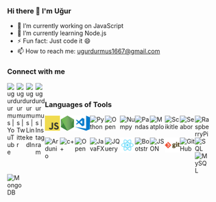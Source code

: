 ### Hi there 👋 I'm Uğur


- 🔭 I’m currently working on JavaScript
- 🌱 I’m currently learning Node.js
- ⚡ Fun fact: Just code it 😄
- 📫 How to reach me: ugurdurmus1667@gmail.com

### Connect with me

[<img align="left" alt="ugurdurmus | YouTube" width="22px" src="https://cdn.jsdelivr.net/npm/simple-icons@v3/icons/youtube.svg" />][youtube]
[<img align="left" alt="ugurdurmus | Twitter" width="22px" src="https://cdn.jsdelivr.net/npm/simple-icons@v3/icons/twitter.svg" />][twitter]
[<img align="left" alt="ugurdurmus | LinkedIn" width="22px" src="https://cdn.jsdelivr.net/npm/simple-icons@v3/icons/linkedin.svg" />][linkedin]
[<img align="left" alt="ugurdurmus | Instagram" width="22px" src="https://cdn.jsdelivr.net/npm/simple-icons@v3/icons/instagram.svg" />][instagram]
<br/>
### Languages of Tools

[<img align="left" alt="JavaScript" height="35px" width="35px" title="Javascript" src="https://raw.githubusercontent.com/github/explore/80688e429a7d4ef2fca1e82350fe8e3517d3494d/topics/javascript/javascript.png" 
/>][javascript]
[<img align="left" alt="Node.js" height="35px" width="35px" title="Nodejs" src="https://raw.githubusercontent.com/github/explore/80688e429a7d4ef2fca1e82350fe8e3517d3494d/topics/nodejs/nodejs.png"
/>][nodejs]
[<img align="left" alt="Visual Studio Code" height="35px" width="35px" title="Visual Studio" src="https://raw.githubusercontent.com/github/explore/80688e429a7d4ef2fca1e82350fe8e3517d3494d/topics/visual-studio-code/visual-studio-code.png" />][visualstudio]
[<img align="left" alt="Python" height="35px" width="35px" src="https://user-images.githubusercontent.com/44526088/104127132-71c3cf80-5371-11eb-958a-1ab0b4be69f3.png" title="Python"
/>][python]
[<img align="left" alt="OpenCV" height="35px" width="35px" src="https://user-images.githubusercontent.com/66306220/109276744-73fdc280-7827-11eb-9865-8f6989bb34d7.png"
/>][opencv]
[<img align="left" alt="Numpy" height="35px" width="35px" src="https://user-images.githubusercontent.com/66306220/109288320-be863b80-7835-11eb-8423-24d22fa91fea.png"
/>][numpy]
[<img align="left" alt="Pandas" height="35px" width="35px" src="https://user-images.githubusercontent.com/66306220/109290856-35710380-7839-11eb-8c87-dd1614a10d4f.png"
/>][pandas]
[<img align="left" alt="Matplotlib" height="35px" width="35px" src="https://user-images.githubusercontent.com/44526088/104125664-3de4ac00-5369-11eb-897b-c064e3e97e22.png"
/>][matplotlib]
[<img align="left" alt="Scikitlearn" height="35px" width="35px" src="https://user-images.githubusercontent.com/66306220/109291240-c942cf80-7839-11eb-8348-de78a4330acc.png"
/>][scikit-learn]
[<img align="left" alt="Seaborn" height="35px" width="35px" src="https://user-images.githubusercontent.com/66306220/109292108-eaf08680-783a-11eb-98f3-ebe9487b11cf.png"
/>][seaborn]
[<img align="left" alt="RaspberryPi" width="35px" src="https://user-images.githubusercontent.com/44526088/104127459-34604180-5373-11eb-8f77-bd0d01294f33.png" 
/>][raspberrypi]
[<img align="left" alt="Ardunio" width="35px" src="https://user-images.githubusercontent.com/44526088/104127504-7a1d0a00-5373-11eb-99f5-32b087e6b7a1.png" 
/>][arduino]
<br />
<br />
[<img align="left" alt="c++" height="35px" width="35px" src="https://user-images.githubusercontent.com/44526088/104126246-979aa580-536c-11eb-92dd-f58cc878d414.png"
/>][cplusplus]
[<img align="left" alt="OpenGL" height="35px" width="35px" src="https://user-images.githubusercontent.com/66306220/109294071-c6e27480-783d-11eb-9a58-07ebc8656266.png"
/>][opengl]
[<img align="left" alt="JavaFX" height="35px" width="35px" src="https://user-images.githubusercontent.com/66306220/109294209-f42f2280-783d-11eb-863a-f20107420bec.png"
/>][openjfx]
[<img align="left" alt="JQuery" height="35px" width="35px" src="https://user-images.githubusercontent.com/66306220/109292877-158f0f00-783c-11eb-80e1-be14a3cafd9a.png"
/>][jquery]
[<img align="left" alt="React" height="35px" width="35px" src="https://raw.githubusercontent.com/github/explore/80688e429a7d4ef2fca1e82350fe8e3517d3494d/topics/react/react.png"
/>][reactjs]
[<img align="left" alt="Bootstrap" height="35px" width="35px" src="https://user-images.githubusercontent.com/44526088/104127905-bcdfe180-5375-11eb-89e1-efecea8f1ec9.png"
/>][getbootstrap]
[<img align="left" alt="JSON" height="35px" width="35px" src="https://user-images.githubusercontent.com/66306220/109292466-7702ae00-783b-11eb-8cbc-21acfa1bc611.png"
/>][json]
[<img align="left" alt="Git" height="35px" width="35px" src="https://raw.githubusercontent.com/github/explore/80688e429a7d4ef2fca1e82350fe8e3517d3494d/topics/git/git.png"
/>][git]
[<img align="left" alt="GitHub" height="35px" width="35px" src="https://user-images.githubusercontent.com/66306220/109293415-cd242100-783c-11eb-975b-d0a9f1eefefc.png"
/>][github]
[<img align="left" alt="SQL" width="35px" src="https://user-images.githubusercontent.com/66306220/109294963-fe055580-783e-11eb-88eb-f1e0b0d86eba.png" 
/>][sqlite]
[<img align="left" alt="MySQL" width="35px" src="https://user-images.githubusercontent.com/66306220/109295718-41ac8f00-7840-11eb-87f3-8fc3f9a78771.png" 
/>][mysql]
[<img align="left" alt="MongoDB" width="35px" src="https://user-images.githubusercontent.com/66306220/109296478-66553680-7841-11eb-9eab-a6063f634266.png" 
/>][mongodb]
<br />
<br />




[twitter]: https://twitter.com/ugurduraloglu
[youtube]: https://www.youtube.com/channel/UC_IfVKT5aYLNgAdt8JqJ_CQ
[instagram]: https://www.instagram.com/ugurduraloglu61/
[linkedin]: https://www.linkedin.com/in/u%C4%9Fur-durmu%C5%9F-711592156/
[arduino]: https://www.arduino.cc/
[raspberrypi]: https://www.raspberrypi.org/
[mongodb]: https://www.mongodb.com/3
[mysql]: https://www.mysql.com/
[sqlite]: https://www.sqlite.org/index.html
[commandline]: https://www.windows-commandline.com/
[github]: https://github.com/
[nodejs]: https://nodejs.org/en/
[git]: https://git-scm.com/
[json]: https://www.json.org/json-en.html
[getbootstrap]: https://getbootstrap.com/
[reactjs]: https://tr.reactjs.org/
[jquery]: https://jquery.com/
[javascript]: https://www.javascript.com/
[openjfx]: https://openjfx.io/
[cplusplus]: https://www.cplusplus.com/
[opengl]: https://www.opengl.org//
[openjfx]: https://openjfx.io/
[seaborn]: https://seaborn.pydata.org/
[scikit-learn]: https://scikit-learn.org/stable/
[matplotlib]: https://matplotlib.org/
[pandas]: https://pandas.pydata.org/
[numpy]: https://numpy.org/
[opencv]: https://opencv.org/
[python]: https://www.python.org/
[visualstudio]: https://code.visualstudio.com/
[arduino]: https://www.arduino.cc/
[raspberrypi]: https://www.raspberrypi.org/
[mongodb]: https://www.mongodb.com/3
[mysql]: https://www.mysql.com/
[sqlite]: https://www.sqlite.org/index.html
